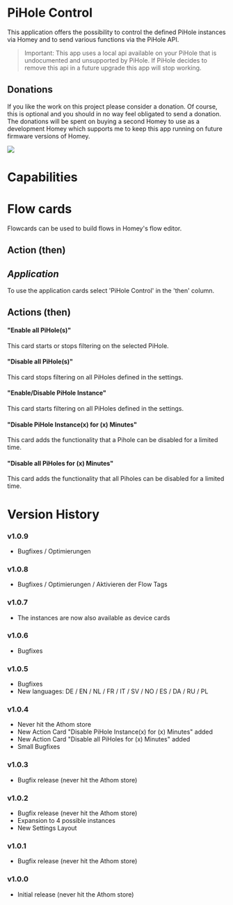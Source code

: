 # PiHole Control

This application offers the possibility to control the defined PiHole instances via Homey and to send various functions via the PiHole API.

> Important: This app uses a local api available on your PiHole that is undocumented and unsupported by PiHole. If PiHole decides to remove this api in a future upgrade this app will stop working.

## Donations
If you like the work on this project please consider a donation. Of course, this is optional and you should in no way feel obligated to send a donation.  The donations will be spent on buying a second Homey to use as a development Homey which supports me to keep this app running on future firmware versions of Homey.

[<img src="https://www.paypalobjects.com/en_GB/i/btn/btn_donate_SM.gif">](paypal.me/troron
)

# Capabilities

# Flow cards
Flowcards can be used to build flows in Homey's flow editor.

## Action (then)

*Application*
-------------

To use the application cards select 'PiHole Control' in the 'then' column.

## Actions (then)

#### "Enable all PiHole(s)"
This card starts or stops filtering on the selected PiHole.

#### "Disable all PiHole(s)"
This card stops filtering on all PiHoles defined in the settings.

#### "Enable/Disable PiHole Instance"
This card starts filtering on all PiHoles defined in the settings.

#### "Disable PiHole Instance(x) for (x) Minutes"
This card adds the functionality that a Pihole can be disabled for a limited time.

#### "Disable all PiHoles for (x) Minutes"
This card adds the functionality that all Piholes can be disabled for a limited time.


# Version History

### v1.0.9
- Bugfixes / Optimierungen

### v1.0.8
- Bugfixes / Optimierungen / Aktivieren der Flow Tags

### v1.0.7
- The instances are now also available as device cards

### v1.0.6
- Bugfixes

### v1.0.5
- Bugfixes
- New languages:
    DE / EN / NL / FR / IT / SV / NO / ES / DA / RU / PL

### v1.0.4
- Never hit the Athom store
- New Action Card "Disable PiHole Instance(x) for (x) Minutes" added
- New Action Card "Disable all PiHoles for (x) Minutes" added
- Small Bugfixes

### v1.0.3
- Bugfix release (never hit the Athom store)

### v1.0.2
- Bugfix release (never hit the Athom store)
- Expansion to 4 possible instances
- New Settings Layout

### v1.0.1
- Bugfix release (never hit the Athom store)

### v1.0.0 
- Initial release (never hit the Athom store)
